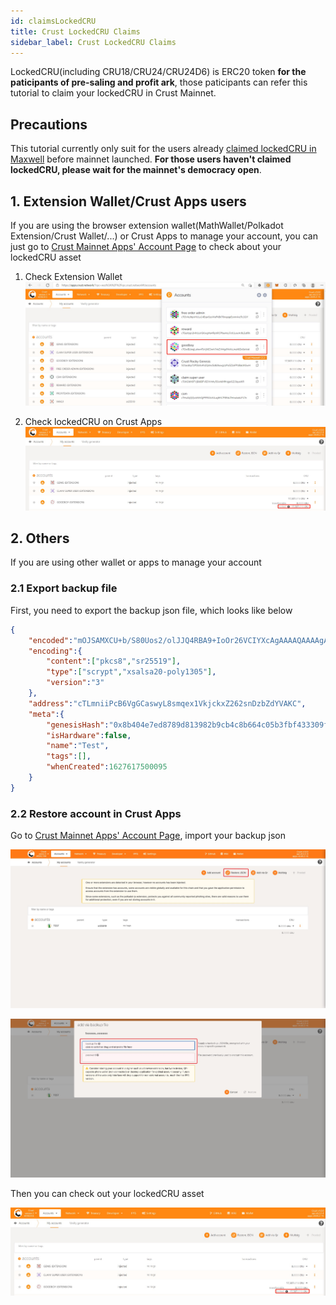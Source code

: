 ```yaml
---
id: claimsLockedCRU
title: Crust LockedCRU Claims
sidebar_label: Crust LockedCRU Claims
---
```


LockedCRU(including CRU18/CRU24/CRU24D6) is ERC20 token **for the paticipants of pre-saling and profit ark**, those paticipants can refer this tutorial to claim your lockedCRU in Crust Mainnet.

## Precautions

This tutorial currently only suit for the users already [claimed lockedCRU in Maxwell](https://wiki-maxwell.crust.network/docs/en/claimCRU18) before mainnet launched. **For those users haven't claimed lockedCRU, please wait for the mainnet's democracy open**.

## 1. Extension Wallet/Crust Apps users

If you are using the browser extension wallet(MathWallet/Polkadot Extension/Crust Wallet/...) or Crust Apps to manage your account, you can just go to [Crust Mainnet Apps' Account Page](https://apps.crust.network/#/accounts) to check about your lockedCRU asset

1. Check Extension Wallet
![Extension1](assets/claimsLockedCRU/extension1.jpg)

2. Check lockedCRU on Crust Apps
![Extension2](assets/claimsLockedCRU/extension2.jpg)

## 2. Others

If you are using other wallet or apps to manage your account

### 2.1 Export backup file

First, you need to export the backup json file, which looks like below

```json
{
    "encoded":"mOJSAMXCU+b/S80Uos2/olJJQ4RBA9+IoOr26VCIYXcAgAAAAQAAAAgAAACEef8KOVeeWD0DqPShntOtcHGTXAH4acTdJ7zjc9cLeXgIH1wsksMXh6CdvnARjxvKwXL98LjK2NLBDwSA8iqFAF8rspqMJ0kEKx4ExRPB0nQU94XU27UL8/eV08HVdBYhKU2664XOL/d+Zyyx2JNREj7kIKpPs2staSxD2zwkTNLGWasKwXjl7vAtxevZUNj01VZL5GWtg2TprMs0",
    "encoding":{
        "content":["pkcs8","sr25519"],
        "type":["scrypt","xsalsa20-poly1305"],
        "version":"3"
    },
    "address":"cTLmniiPcB6VgGCaswyL8smqex1VkjckxZ262snDzbZdYVAKC",
    "meta":{
        "genesisHash":"0x8b404e7ed8789d813982b9cb4c8b664c05b3fbf433309f603af014ec9ce56a8c",
        "isHardware":false,
        "name":"Test",
        "tags":[],
        "whenCreated":1627617500095
    }
}
```

### 2.2 Restore account in Crust Apps

Go to [Crust Mainnet Apps' Account Page](https://apps.crust.network/#/accounts), import your backup json

![Others1](assets/claimsLockedCRU/others1.jpg)

![Others2](assets/claimsLockedCRU/others2.jpg)

Then you can check out your lockedCRU asset

![Extension2](assets/claimsLockedCRU/extension2.jpg)
